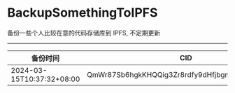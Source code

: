 # BackupSomethingToIPFS
备份一些个人比较在意的代码存储库到 IPFS, 不定期更新

---

| 备份时间                  | CID                                            |
| ------------------------- | ---------------------------------------------- |
| 2024-03-15T10:37:32+08:00 | QmWr87Sb6hgkKHQQig3Zr8rdfy9dHfjbgmufCHyvmDbz1G |
